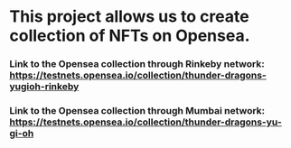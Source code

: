 # This project allows us to create collection of NFTs on Opensea. 
### Link to the Opensea collection through Rinkeby network: https://testnets.opensea.io/collection/thunder-dragons-yugioh-rinkeby
### Link to the Opensea collection through Mumbai network: https://testnets.opensea.io/collection/thunder-dragons-yu-gi-oh
